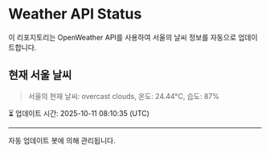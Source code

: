 
# Weather API Status

이 리포지토리는 OpenWeather API를 사용하여 서울의 날씨 정보를 자동으로 업데이트합니다.

## 현재 서울 날씨
> 서울의 현재 날씨: overcast clouds, 온도: 24.44°C, 습도: 87%

⏳ 업데이트 시간: 2025-10-11 08:10:35 (UTC)

---
자동 업데이트 봇에 의해 관리됩니다.
